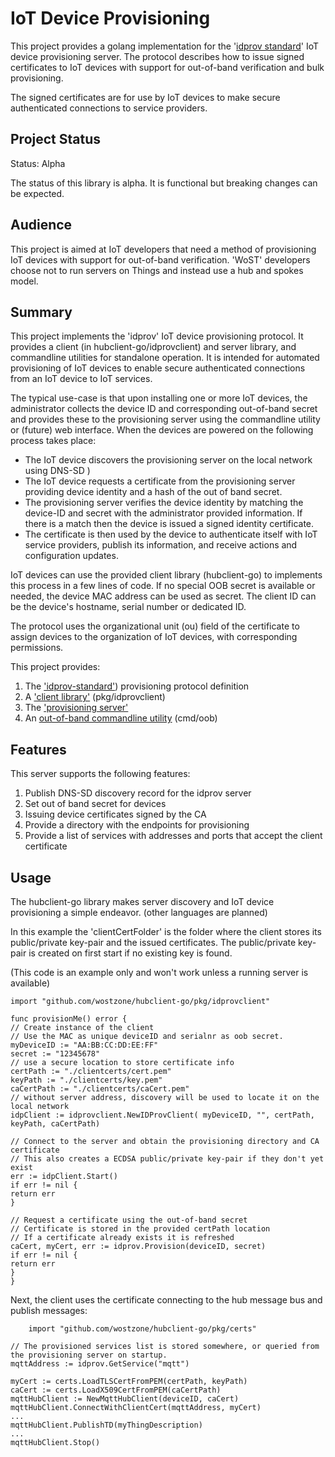 # IoT Device Provisioning

This project provides a golang implementation for the '[idprov standard](https://github.com/wostzone/idprov-standard)'
IoT device provisioning server. The protocol describes how to issue signed certificates to IoT devices with support for
out-of-band verification and bulk provisioning.

The signed certificates are for use by IoT devices to make secure authenticated connections to service providers.

## Project Status

Status: Alpha

The status of this library is alpha. It is functional but breaking changes can be expected.

## Audience

This project is aimed at IoT developers that need a method of provisioning IoT devices with support for out-of-band
verification. 'WoST' developers choose not to run servers on Things and instead use a hub and spokes model.

## Summary

This project implements the 'idprov' IoT device provisioning protocol. It provides a client (in
hubclient-go/idprovclient) and server library, and commandline utilities for standalone operation. It is intended for
automated provisioning of IoT devices to enable secure authenticated connections from an IoT device to IoT services.

The typical use-case is that upon installing one or more IoT devices, the administrator collects the device ID and
corresponding out-of-band secret and provides these to the provisioning server using the commandline utility or (future)
web interface. When the devices are powered on the following process takes place:

* The IoT device discovers the provisioning server on the local network using DNS-SD )
* The IoT device requests a certificate from the provisioning server providing device identity and a hash of the out of
  band secret.
* The provisioning server verifies the device identity by matching the device-ID and secret with the administrator
  provided information. If there is a match then the device is issued a signed identity certificate.
* The certificate is then used by the device to authenticate itself with IoT service providers, publish its information,
  and receive actions and configuration updates.

IoT devices can use the provided client library (hubclient-go) to implements this process in a few lines of code. If no
special OOB secret is available or needed, the device MAC address can be used as secret. The client ID can be the
device's hostname, serial number or dedicated ID.

The protocol uses the organizational unit (ou) field of the certificate to assign devices to the organization of IoT
devices, with corresponding permissions.

This project provides:

1. The ['idprov-standard'](https://github.com/wostzone/idprov-standard)) provisioning protocol definition
2. A ['client library'](https://github.com/wostzone/hubclient-go/) (pkg/idprovclient)
3. The ['provisioning server'](https://github.com/wostzone/idprov)
4. An [out-of-band commandline utility](https://github.com/wostzone/idprov) (cmd/oob)

## Features

This server supports the following features:

1. Publish DNS-SD discovery record for the idprov server
2. Set out of band secret for devices
3. Issuing device certificates signed by the CA
4. Provide a directory with the endpoints for provisioning
5. Provide a list of services with addresses and ports that accept the client certificate

## Usage

The hubclient-go library makes server discovery and IoT device provisioning a simple endeavor. (other languages are
planned)

In this example the 'clientCertFolder' is the folder where the client stores its public/private key-pair and the issued
certificates. The public/private key-pair is created on first start if no existing key is found.

(This code is an example only and won't work unless a running server is available)

```golang
import "github.com/wostzone/hubclient-go/pkg/idprovclient"

func provisionMe() error {
// Create instance of the client
// Use the MAC as unique deviceID and serialnr as oob secret. 
myDeviceID := "AA:BB:CC:DD:EE:FF"
secret := "12345678"
// use a secure location to store certificate info
certPath := "./clientcerts/cert.pem"
keyPath := "./clientcerts/key.pem"
caCertPath := "./clientcerts/caCert.pem"
// without server address, discovery will be used to locate it on the local network 
idpClient := idprovclient.NewIDProvClient( myDeviceID, "", certPath, keyPath, caCertPath)

// Connect to the server and obtain the provisioning directory and CA certificate
// This also creates a ECDSA public/private key-pair if they don't yet exist
err := idpClient.Start()
if err != nil {
return err
}

// Request a certificate using the out-of-band secret
// Certificate is stored in the provided certPath location
// If a certificate already exists it is refreshed
caCert, myCert, err := idprov.Provision(deviceID, secret)
if err != nil {
return err
}
}
```

Next, the client uses the certificate connecting to the hub message bus and publish messages:

```golang
    import "github.com/wostzone/hubclient-go/pkg/certs"

// The provisioned services list is stored somewhere, or queried from the provisioning server on startup. 
mqttAddress := idprov.GetService("mqtt")

myCert := certs.LoadTLSCertFromPEM(certPath, keyPath)
caCert := certs.LoadX509CertFromPEM(caCertPath)
mqttHubClient := NewMqttHubClient(deviceID, caCert)
mqttHubClient.ConnectWithClientCert(mqttAddress, myCert)
...
mqttHubClient.PublishTD(myThingDescription)
...
mqttHubClient.Stop()
```
